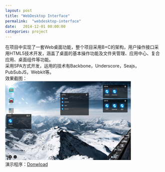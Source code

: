 ```yaml
---
layout: post
title: "WebDesktop Interface"
permalink:  "webdesktop-interface"
date:   2014-12-01 00:00:00
categories: project
---
```



在项目中实现了一套Web桌面功能，整个项目采用B+C的架构，用户操作接口采用HTML5技术开发，涵盖了桌面的基本操作功能及文件夹管理、应用中心、复合应用、桌面组件等功能。  
采用SPA方式开发，运用的技术有Backbone，Underscore，Seajs，PubSubJS，Webkit等。  
效果截图：  
<img src="/images/webdesktop.jpg" width="80%">  
演示程序：<a href="/files/NoDownload">Donwload</a>  
